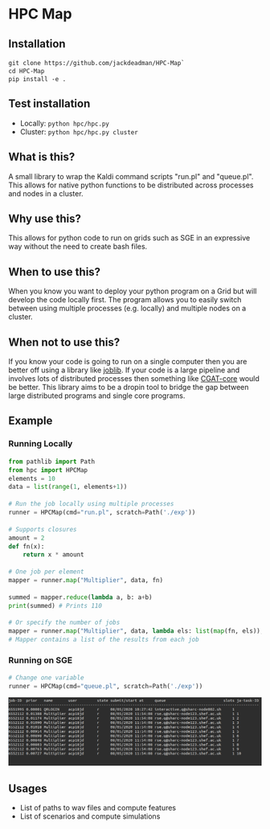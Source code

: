 # HPC Map

## Installation
```
git clone https://github.com/jackdeadman/HPC-Map`
cd HPC-Map
pip install -e .
```

## Test installation
- Locally: `python hpc/hpc.py`
- Cluster: `python hpc/hpc.py cluster`

## What is this?
A small library to wrap the Kaldi command scripts "run.pl" and "queue.pl". This allows for native python functions to be distributed across processes and nodes in a cluster.

## Why use this?
This allows for python code to run on grids such as SGE in an expressive way without the need to create bash files.

## When to use this?
When you know you want to deploy your python program on a Grid but will develop the code locally first. The program allows you to easily switch between using multiple processes (e.g. locally) and multiple nodes on a cluster.

## When not to use this?
If you know your code is going to run on a single computer then you are better off using a library like [joblib](https://joblib.readthedocs.io/en/latest/). If your code is a large pipeline and involves lots of distributed processes then something like [CGAT-core](https://cgat-core.readthedocs.io/en/latest/) would be better. This library aims to be a dropin tool to bridge the gap between large distributed programs and single core programs.

## Example
### Running Locally
```python
from pathlib import Path
from hpc import HPCMap
elements = 10
data = list(range(1, elements+1))

# Run the job locally using multiple processes
runner = HPCMap(cmd="run.pl", scratch=Path('./exp'))

# Supports closures
amount = 2
def fn(x):
    return x * amount

# One job per element
mapper = runner.map("Multiplier", data, fn)

summed = mapper.reduce(lambda a, b: a+b)
print(summed) # Prints 110

# Or specify the number of jobs
mapper = runner.map("Multiplier", data, lambda els: list(map(fn, els)), jobs=5)
# Mapper contains a list of the results from each job
```
### Running on SGE
```python
# Change one variable
runner = HPCMap(cmd="queue.pl", scratch=Path('./exp'))
```
![Screenshot of the jobs running](https://raw.githubusercontent.com/jackdeadman/HPC-Map/master/Screenshot%20from%202020-08-05%2011-54-11.png)

## Usages
- List of paths to wav files and compute features
- List of scenarios and compute simulations

